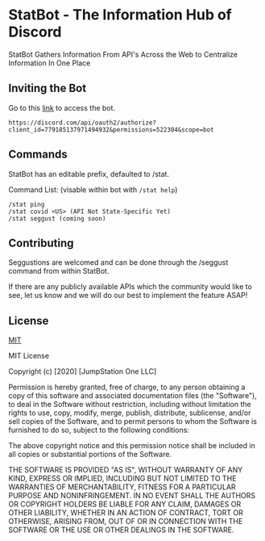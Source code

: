 # StatBot - The Information Hub of Discord

StatBot Gathers Information From API's Across the Web to Centralize Information In One Place 

## Inviting the Bot

Go to this [link](https://discord.com/api/oauth2/authorize?client_id=779185137971494932&permissions=522304&scope=bot) to access the bot.

```
https://discord.com/api/oauth2/authorize?client_id=779185137971494932&permissions=522304&scope=bot
```

## Commands

StatBot has an editable prefix, defaulted to /stat.

Command List: (visable within bot with  ```/stat help```)
```
/stat ping
/stat covid <US> (API Not State-Specific Yet)
/stat seggust (coming soon)
```

## Contributing
Seggustions are welcomed and can be done through the /seggust command from within StatBot.

If there are any publicly available APIs which the community would like to see, let us know and we will do our best to implement the feature ASAP!

## License
[MIT](https://choosealicense.com/licenses/mit/)

MIT License

Copyright (c) [2020] [JumpStation One LLC]

Permission is hereby granted, free of charge, to any person obtaining a copy
of this software and associated documentation files (the "Software"), to deal
in the Software without restriction, including without limitation the rights
to use, copy, modify, merge, publish, distribute, sublicense, and/or sell
copies of the Software, and to permit persons to whom the Software is
furnished to do so, subject to the following conditions:

The above copyright notice and this permission notice shall be included in all
copies or substantial portions of the Software.

THE SOFTWARE IS PROVIDED "AS IS", WITHOUT WARRANTY OF ANY KIND, EXPRESS OR
IMPLIED, INCLUDING BUT NOT LIMITED TO THE WARRANTIES OF MERCHANTABILITY,
FITNESS FOR A PARTICULAR PURPOSE AND NONINFRINGEMENT. IN NO EVENT SHALL THE
AUTHORS OR COPYRIGHT HOLDERS BE LIABLE FOR ANY CLAIM, DAMAGES OR OTHER
LIABILITY, WHETHER IN AN ACTION OF CONTRACT, TORT OR OTHERWISE, ARISING FROM,
OUT OF OR IN CONNECTION WITH THE SOFTWARE OR THE USE OR OTHER DEALINGS IN THE
SOFTWARE.
